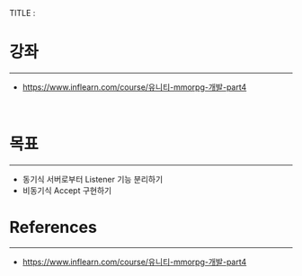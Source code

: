 TITLE : 

# 강좌
---
- <https://www.inflearn.com/course/유니티-mmorpg-개발-part4>

<br>

# 목표
---

- 동기식 서버로부터 Listener 기능 분리하기
- 비동기식 Accept 구현하기









# References
---
- <https://www.inflearn.com/course/유니티-mmorpg-개발-part4>







